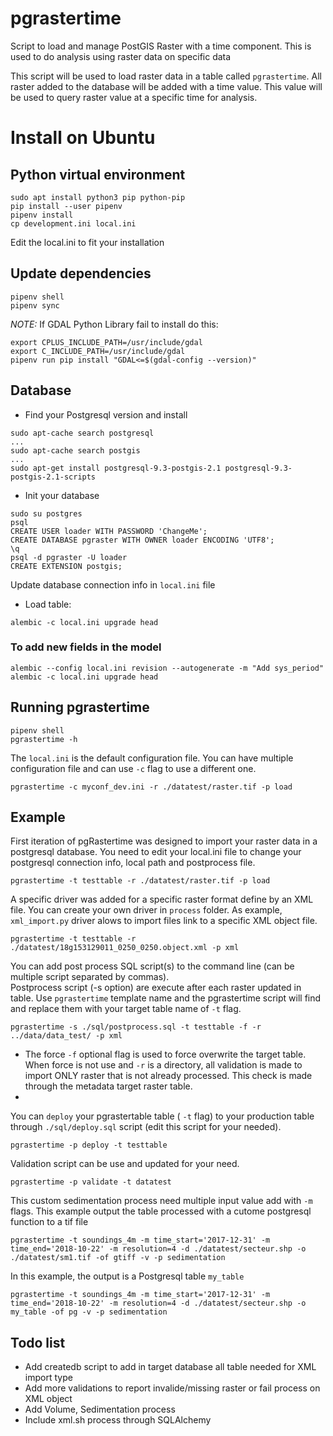 # pgrastertime
Script to load and manage PostGIS Raster with a time component. This is used
to do analysis using raster data on specific data

This script will be used to load raster data in a table called `pgrastertime`.
All raster added to the database will be added with a time value. This value
will be used to query raster value at a specific time for analysis.


# Install on Ubuntu

## Python virtual environment
```
sudo apt install python3 pip python-pip
pip install --user pipenv
pipenv install
cp development.ini local.ini
```
Edit the local.ini to fit your installation

## Update dependencies
```
pipenv shell
pipenv sync
```
*NOTE:* If GDAL Python Library fail to install do this:

```
export CPLUS_INCLUDE_PATH=/usr/include/gdal
export C_INCLUDE_PATH=/usr/include/gdal
pipenv run pip install "GDAL<=$(gdal-config --version)"

```

## Database

 - Find your Postgresql version and install

```
sudo apt-cache search postgresql
...
sudo apt-cache search postgis
...
sudo apt-get install postgresql-9.3-postgis-2.1 postgresql-9.3-postgis-2.1-scripts
```


 - Init your database

```
sudo su postgres
psql
CREATE USER loader WITH PASSWORD 'ChangeMe';
CREATE DATABASE pgraster WITH OWNER loader ENCODING 'UTF8';
\q
psql -d pgraster -U loader
CREATE EXTENSION postgis;
```

Update database connection info in `local.ini` file


 - Load table:
 
```
alembic -c local.ini upgrade head
```

### To add new fields in the model

```
alembic --config local.ini revision --autogenerate -m "Add sys_period"
alembic -c local.ini upgrade head
```

## Running pgrastertime

```
pipenv shell
pgrastertime -h
```

The `local.ini` is the default configuration file.  You can have multiple configuration file and 
can use `-c` flag to use a different one.

```
pgrastertime -c myconf_dev.ini -r ./datatest/raster.tif -p load
```

## Example

First iteration of pgRastertime was designed to import your raster data in a postgresql database.  You need to 
edit your local.ini file to change your postgresql connection info, local path and postprocess file. 

```
pgrastertime -t testtable -r ./datatest/raster.tif -p load
```

A specific driver was added for a specific raster format define by an XML file. You can create your own 
driver in `process` folder.  As example, `xml_import.py` driver alows to import files link to a specific XML object file.

```
pgrastertime -t testtable -r ./datatest/18g153129011_0250_0250.object.xml -p xml
```

You can add post process SQL script(s) to the command line (can be multiple script separated by commas).  
Postprocess script (-s option) are execute after each raster updated in table.  Use `pgrastertime` template
name and the pgrastertime script will find and replace them with your target table name of `-t` flag. 

```
pgrastertime -s ./sql/postprocess.sql -t testtable -f -r ../data/data_test/ -p xml
```

 * The force `-f` optional flag is used to force overwrite the target table.  When force is not use and `-r` is a directory, all validation is made to import ONLY raster that is not already processed.  This check is made through the metadata target raster table.
 * 

You can `deploy` your pgrastertable table ( `-t` flag) to your production table through `./sql/deploy.sql` script (edit this
script for your needed).  

```
pgrastertime -p deploy -t testtable
```

Validation script can be use and updated for your need.

```
pgrastertime -p validate -t datatest
```

This custom sedimentation process need multiple input value add with `-m` flags.  This example output the table processed with a cutome postgresql function to a tif file

```
pgrastertime -t soundings_4m -m time_start='2017-12-31' -m time_end='2018-10-22' -m resolution=4 -d ./datatest/secteur.shp -o ./datatest/sm1.tif -of gtiff -v -p sedimentation
```

In this example, the output is a Postgresql table `my_table`

```
pgrastertime -t soundings_4m -m time_start='2017-12-31' -m time_end='2018-10-22' -m resolution=4 -d ./datatest/secteur.shp -o my_table -of pg -v -p sedimentation
```

## Todo list

 * Add createdb script to add in target database all table needed for XML import type
 * Add more validations to report invalide/missing raster or fail process on XML object  
 * Add Volume, Sedimentation process
 * Include xml.sh process through SQLAlchemy




